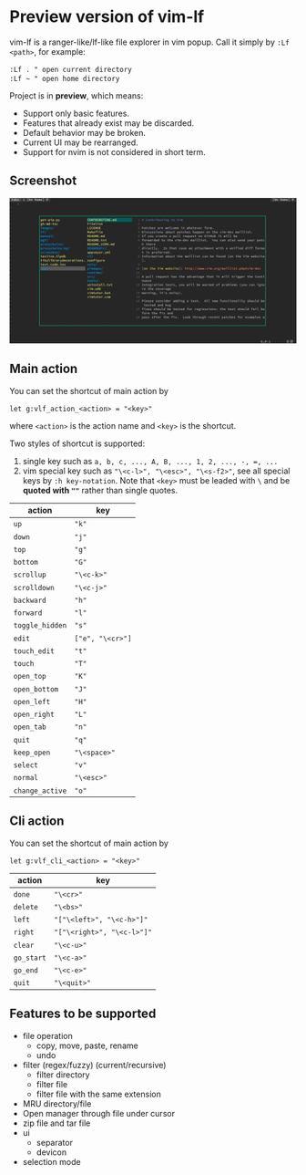 # Preview version of vim-lf

vim-lf is a ranger-like/lf-like file explorer in vim popup. Call it simply by `:Lf <path>`, for example:
```vim
:Lf . " open current directory
:Lf ~ " open home directory
```

Project is in **preview**, which means:
- Support only basic features.
- Features that already exist may be discarded.
- Default behavior may be broken.
- Current UI may be rearranged.
- Support for nvim is not considered in short term.

## Screenshot

![vim-lf][1]

## Main action

You can set the shortcut of main action by
```vim
let g:vlf_action_<action> = "<key>"
```
where `<action>` is the action name and `<key>` is the shortcut.

Two styles of shortcut is supported:
1. single key such as `a, b, c, ..., A, B, ..., 1, 2, ..., -, =, ...`
2. vim special key such as `"\<c-l>", "\<esc>", "\<s-f2>"`, see all special keys by `:h key-notation`. Note that `<key>` must be leaded with `\` and be **quoted with `""`** rather than single quotes.

action          | key
------          | ---
`up`            | `"k"`
`down`          | `"j"`
`top`           | `"g"`
`bottom`        | `"G"`
`scrollup`      | `"\<c-k>"`
`scrolldown`    | `"\<c-j>"`
`backward`      | `"h"`
`forward`       | `"l"`
`toggle_hidden` | `"s"`
`edit`          | `["e", "\<cr>"]`
`touch_edit`    | `"t"`
`touch`         | `"T"`
`open_top`      | `"K"`
`open_bottom`   | `"J"`
`open_left`     | `"H"`
`open_right`    | `"L"`
`open_tab`      | `"n"`
`quit`          | `"q"`
`keep_open`     | `"\<space>"`
`select`        | `"v"`
`normal`        | `"\<esc>"`
`change_active` | `"o"`

## Cli action

You can set the shortcut of main action by
```vim
let g:vlf_cli_<action> = "<key>"
```

action     | key
------     | ---
`done`     | `"\<cr>"`
`delete`   | `"\<bs>"`
`left`     | `"["\<left>", "\<c-h>"]"`
`right`    | `"["\<right>", "\<c-l>"]"`
`clear`    | `"\<c-u>"`
`go_start` | `"\<c-a>"`
`go_end`   | `"\<c-e>"`
`quit`     | `"\<quit>"`

## Features to be supported
- file operation
  - copy, move, paste, rename
  - undo
- filter (regex/fuzzy) (current/recursive)
  - filter directory
  - filter file
  - filter file with the same extension
- MRU directory/file
- Open manager through file under cursor
- zip file and tar file
- ui
  - separator
  - devicon
- selection mode


[1]: https://github.com/ZhiyuanLck/images/blob/master/vim-lf/vim-lf.png
